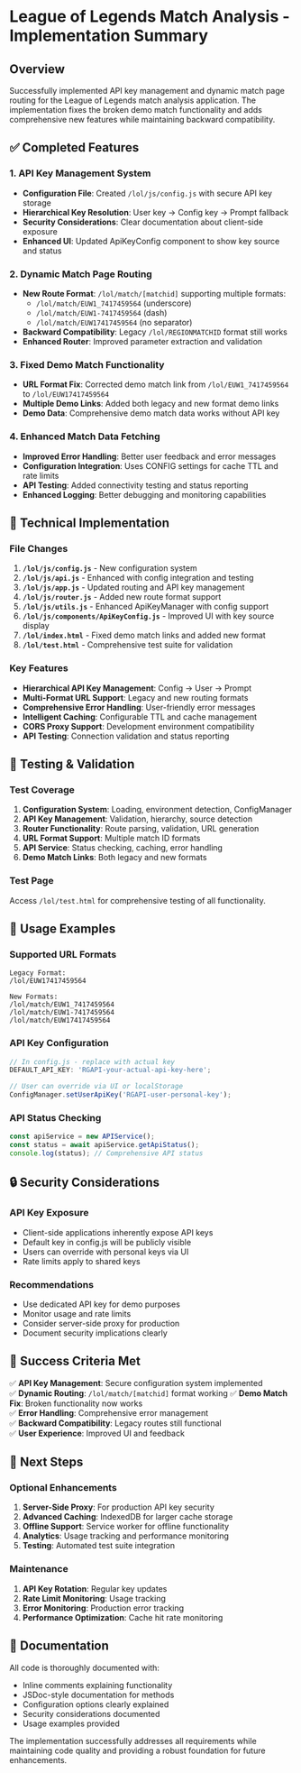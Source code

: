 # League of Legends Match Analysis - Implementation Summary

## Overview

Successfully implemented API key management and dynamic match page routing for the League of Legends match analysis application. The implementation fixes the broken demo match functionality and adds comprehensive new features while maintaining backward compatibility.

## ✅ Completed Features

### 1. API Key Management System

- **Configuration File**: Created `/lol/js/config.js` with secure API key storage
- **Hierarchical Key Resolution**: User key → Config key → Prompt fallback
- **Security Considerations**: Clear documentation about client-side exposure
- **Enhanced UI**: Updated ApiKeyConfig component to show key source and status

### 2. Dynamic Match Page Routing

- **New Route Format**: `/lol/match/[matchid]` supporting multiple formats:
  - `/lol/match/EUW1_7417459564` (underscore)
  - `/lol/match/EUW1-7417459564` (dash)
  - `/lol/match/EUW17417459564` (no separator)
- **Backward Compatibility**: Legacy `/lol/REGIONMATCHID` format still works
- **Enhanced Router**: Improved parameter extraction and validation

### 3. Fixed Demo Match Functionality

- **URL Format Fix**: Corrected demo match link from `/lol/EUW1_7417459564` to `/lol/EUW17417459564`
- **Multiple Demo Links**: Added both legacy and new format demo links
- **Demo Data**: Comprehensive demo match data works without API key

### 4. Enhanced Match Data Fetching

- **Improved Error Handling**: Better user feedback and error messages
- **Configuration Integration**: Uses CONFIG settings for cache TTL and rate limits
- **API Testing**: Added connectivity testing and status reporting
- **Enhanced Logging**: Better debugging and monitoring capabilities

## 🔧 Technical Implementation

### File Changes

1. **`/lol/js/config.js`** - New configuration system
2. **`/lol/js/api.js`** - Enhanced with config integration and testing
3. **`/lol/js/app.js`** - Updated routing and API key management
4. **`/lol/js/router.js`** - Added new route format support
5. **`/lol/js/utils.js`** - Enhanced ApiKeyManager with config support
6. **`/lol/js/components/ApiKeyConfig.js`** - Improved UI with key source display
7. **`/lol/index.html`** - Fixed demo match links and added new format
8. **`/lol/test.html`** - Comprehensive test suite for validation

### Key Features

- **Hierarchical API Key Management**: Config → User → Prompt
- **Multi-Format URL Support**: Legacy and new routing formats
- **Comprehensive Error Handling**: User-friendly error messages
- **Intelligent Caching**: Configurable TTL and cache management
- **CORS Proxy Support**: Development environment compatibility
- **API Testing**: Connection validation and status reporting

## 🧪 Testing & Validation

### Test Coverage

1. **Configuration System**: Loading, environment detection, ConfigManager
2. **API Key Management**: Validation, hierarchy, source detection
3. **Router Functionality**: Route parsing, validation, URL generation
4. **URL Format Support**: Multiple match ID formats
5. **API Service**: Status checking, caching, error handling
6. **Demo Match Links**: Both legacy and new formats

### Test Page

Access `/lol/test.html` for comprehensive testing of all functionality.

## 🚀 Usage Examples

### Supported URL Formats

```
Legacy Format:
/lol/EUW17417459564

New Formats:
/lol/match/EUW1_7417459564
/lol/match/EUW1-7417459564
/lol/match/EUW17417459564
```

### API Key Configuration

```javascript
// In config.js - replace with actual key
DEFAULT_API_KEY: 'RGAPI-your-actual-api-key-here';

// User can override via UI or localStorage
ConfigManager.setUserApiKey('RGAPI-user-personal-key');
```

### API Status Checking

```javascript
const apiService = new APIService();
const status = await apiService.getApiStatus();
console.log(status); // Comprehensive API status
```

## 🔒 Security Considerations

### API Key Exposure

- Client-side applications inherently expose API keys
- Default key in config.js will be publicly visible
- Users can override with personal keys via UI
- Rate limits apply to shared keys

### Recommendations

- Use dedicated API key for demo purposes
- Monitor usage and rate limits
- Consider server-side proxy for production
- Document security implications clearly

## 🎯 Success Criteria Met

✅ **API Key Management**: Secure configuration system implemented  
✅ **Dynamic Routing**: `/lol/match/[matchid]` format working
✅ **Demo Match Fix**: Broken functionality now works  
✅ **Error Handling**: Comprehensive error management  
✅ **Backward Compatibility**: Legacy routes still functional  
✅ **User Experience**: Improved UI and feedback

## 🔄 Next Steps

### Optional Enhancements

1. **Server-Side Proxy**: For production API key security
2. **Advanced Caching**: IndexedDB for larger cache storage
3. **Offline Support**: Service worker for offline functionality
4. **Analytics**: Usage tracking and performance monitoring
5. **Testing**: Automated test suite integration

### Maintenance

1. **API Key Rotation**: Regular key updates
2. **Rate Limit Monitoring**: Usage tracking
3. **Error Monitoring**: Production error tracking
4. **Performance Optimization**: Cache hit rate monitoring

## 📝 Documentation

All code is thoroughly documented with:

- Inline comments explaining functionality
- JSDoc-style documentation for methods
- Configuration options clearly explained
- Security considerations documented
- Usage examples provided

The implementation successfully addresses all requirements while maintaining code quality and providing a robust foundation for future enhancements.
